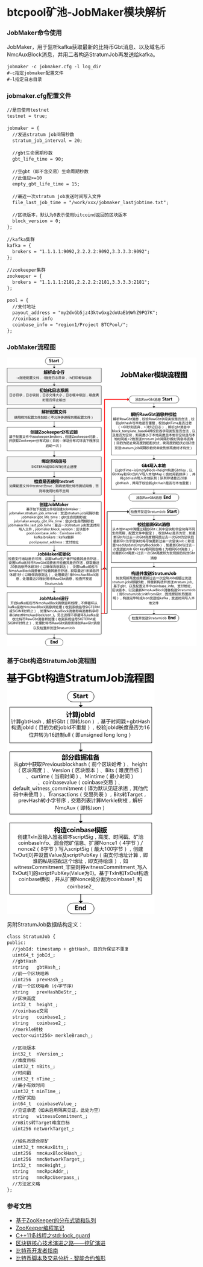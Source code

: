 # btcpool矿池-JobMaker模块解析

### JobMaker命令使用

JobMaker，用于监听kafka获取最新的比特币Gbt消息、以及域名币NmcAuxBlock消息，并用二者构造StratumJob再发送给kafka。

```
jobmaker -c jobmaker.cfg -l log_dir
#-c指定jobmaker配置文件
#-l指定日志目录
```

### jobmaker.cfg配置文件

```
//是否使用testnet
testnet = true;

jobmaker = {
  //发送stratum job间隔秒数
  stratum_job_interval = 20;

  //gbt生命周期秒数
  gbt_life_time = 90;

  //空gbt（即不含交易）生命周期秒数
  //此值应>=10
  empty_gbt_life_time = 15;

  //最近一次stratum job发送时间写入文件
  file_last_job_time = "/work/xxx/jobmaker_lastjobtime.txt";

  //区块版本，默认为0表示使用bitcoind返回的区块版本
  block_version = 0;
};

//kafka集群
kafka = {
  brokers = "1.1.1.1:9092,2.2.2.2:9092,3.3.3.3:9092";
};

//zookeeper集群
zookeeper = {
  brokers = "1.1.1.1:2181,2.2.2.2:2181,3.3.3.3:2181";
};

pool = {
  //支付地址
  payout_address = "my2dxGb5jz43ktwGxg2doUaEb9WhZ9PQ7K";
  //coinbase info
  coinbase_info = "region1/Project BTCPool/";
};
```

### JobMaker流程图

![](JobMaker.png)

### 基于Gbt构造StratumJob流程图

![](initFromGbt.png)

另附StratumJob数据结构定义：

```
class StratumJob {
public:
  //jobId: timestamp + gbtHash, 目的为保证不重复
  uint64_t jobId_;
  //gbtHash
  string   gbtHash_;
  //前一个区块哈希
  uint256  prevHash_;
  //前一个区块哈希（小字节序）
  string   prevHashBeStr_;
  //区块高度
  int32_t  height_;
  //coinbase交易
  string   coinbase1_;
  string   coinbase2_;
  //merkle树枝
  vector<uint256> merkleBranch_;

  //区块版本
  int32_t  nVersion_;
  //难度目标
  uint32_t nBits_;
  //时间戳
  uint32_t nTime_;
  //最小有效时间
  uint32_t minTime_;
  //挖矿奖励
  int64_t  coinbaseValue_;
  //见证承诺（如未启用隔离见证，此处为空）
  string   witnessCommitment_;
  //nBits转Target难度目标
  uint256 networkTarget_;

  //域名币混合挖矿
  uint32_t nmcAuxBits_;
  uint256  nmcAuxBlockHash_;
  uint256  nmcNetworkTarget_;
  int32_t  nmcHeight_;
  string   nmcRpcAddr_;
  string   nmcRpcUserpass_;
  //方法定义略
};
```

### 参考文档

* [基于ZooKeeper的分布式锁和队列](https://www.cnblogs.com/luxiaoxun/p/4889764.html)
* [ZooKeeper编程笔记](https://www.cnblogs.com/caosiyang/archive/2012/11/09/2763190.html)
* [ C++11多线程之std::lock_guard](http://blog.csdn.net/nirendao/article/details/50890486)
* [区块链核心技术演进之路——挖矿演进](https://zhuanlan.zhihu.com/p/23558268)
* [比特币开发者指南](http://usyiyi.cn/translate/bitcoin/developer-guide.html)
* [比特币脚本及交易分析 - 智能合约雏形](https://xiaozhuanlan.com/topic/3207619845)